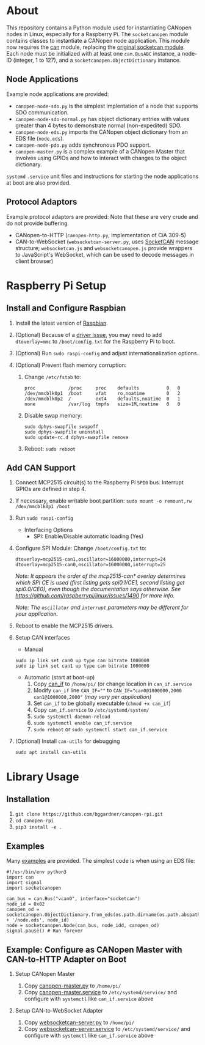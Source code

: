 About
==========
This repository contains a Python module used for instantiating CANopen nodes in Linux, especially for a Raspberry Pi.  The `socketcanopen` module contains classes to instantiate a CANopen node application.  This module now requires the [can](https://github.com/hardbyte/python-can) module, replacing the [original socketcan module](https://gist.github.com/bggardner/b2b9e8c11d1dd15e0bc886172f315fc6).  Each node must be initialized with at least one `can.BusABC` instance, a node-ID (integer, 1 to 127), and a `socketcanopen.ObjectDictionary` instance.

Node Applications
-------------------------

Example node applications are provided:
* `canopen-node-sdo.py` is the simplest implentation of a node that supports SDO communication.
* `canopen-node-sdo-normal.py` has object dictionary entries with values greater than 4 bytes to demonstrate normal (non-expedited) SDO.
* `canopen-node-eds.py` imports the CANopen object dictionary from an EDS file (`node.eds`).
* `canopen-node-pdo.py` adds synchronous PDO support.
* `canopen-master.py` is a complex example of a CANopen Master that involves using GPIOs and how to interact with changes to the object dictionary.

`systemd` `.service` unit files and instructions for starting the node applications at boot are also provided.

Protocol Adaptors
-----------------

Example protocol adaptors are provided: Note that these are very crude and do not provide buffering.
* CANopen-to-HTTP (`canopen-http.py`, implementation of CiA 309-5)
* CAN-to-WebSocket (`websocketcan-server.py`, uses [SocketCAN](https://en.wikipedia.org/wiki/SocketCAN) message structure; `websocketcan.js` and `websocketcanopen.js` provide wrappers to JavaScript's WebSocket, which can be used to decode messages in client browser)

Raspberry Pi Setup
==================

Install and Configure Raspbian
------------------------------


1. Install the latest version of [Raspbian](https://www.raspberrypi.org/downloads/raspbian/).

2. (Optional) Because of a [driver issue](https://github.com/raspberrypi/linux/issues/1317), you may need to add `dtoverlay=mmc` to `/boot/config.txt` for the Raspberry Pi to boot.

2. (Optional) Run `sudo raspi-config` and adjust internationalization options.

3. (Optional) Prevent flash memory corruption:

    1. Change `/etc/fstab` to:

        ```
        proc            /proc     proc    defaults          0   0
        /dev/mmcblk0p1  /boot     vfat    ro,noatime        0   2
        /dev/mmcblk0p2  /         ext4    defaults,noatime  0   1
        none            /var/log  tmpfs   size=1M,noatime   0   0
        ```

    2. Disable swap memory:

        ```
        sudo dphys-swapfile swapoff
        sudo dphys-swapfile uninstall
        sudo update-rc.d dphys-swapfile remove
        ```

    3. Reboot: `sudo reboot`

Add CAN Support
-----------------------------

1. Connect MCP2515 circuit(s) to the Raspberry Pi `SPI0` bus.  Interrupt GPIOs are defined in step 4.

1. If necessary, enable writable boot partition: `sudo mount -o remount,rw /dev/mmcblk0p1 /boot`

1. Run `sudo raspi-config`
    * Interfacing Options
        * SPI: Enable/Disable automatic loading (Yes)

2. Configure SPI Module: Change `/boot/config.txt` to:

    ```
    dtoverlay=mcp2515-can1,oscillator=16000000,interrupt=24
    dtoverlay=mcp2515-can0,oscillator=16000000,interrupt=25
    ```
    *Note: It appears the order of the mcp2515-can\* overlay determines which SPI CE is used (first listing gets spi0.1/CE1, second listing get spi0.0/CE0), even though the documentation says otherwise.  See https://github.com/raspberrypi/linux/issues/1490 for more info.*
    
    *Note: The `oscillator` and `interrupt` parameters may be different for your application.*

2. Reboot to enable the MCP2515 drivers.

3. Setup CAN interfaces
    * Manual

    ```
    sudo ip link set can0 up type can bitrate 1000000
    sudo ip link set can1 up type can bitrate 1000000
    ```
    * Automatic (start at boot-up)
        1. Copy [can_if](https://github.com/linux-can/can-misc/blob/master/etc/can_if) to `/home/pi/` (or change location in `can_if.service`
        2. Modify `can_if` line `CAN_IF=""` to `CAN_IF="can0@1000000,2000 can1@1000000,2000"` *(may vary per application)*
        2. Set `can_if` to be globally executable (`chmod +x can_if`)
        3. Copy `can_if.service` to `/etc/systemd/system/`
        4. `sudo systemctl daemon-reload`
        5. `sudo systemctl enable can_if.service`
        6. `sudo reboot` or `sudo systemctl start can_if.service`

4. (Optional) Install `can-utils` for debugging

    ```
    sudo apt install can-utils
    ```

Library Usage
=============

Installation
------------
1. `git clone https://github.com/bggardner/canopen-rpi.git`
1. `cd canopen-rpi`
1. `pip3 install -e .`

Examples
--------
Many [examples](/examples/) are provided.  The simplest code is when using an EDS file:
```
#!/usr/bin/env python3
import can
import signal
import socketcanopen

can_bus = can.Bus("vcan0", interface="socketcan")
node_id = 0x02
canopen_od = socketcanopen.ObjectDictionary.from_eds(os.path.dirname(os.path.abspath(__file__)) + '/node.eds', node_id)
node = socketcanopen.Node(can_bus, node_idd, canopen_od)
signal.pause() # Run forever
```

Example: Configure as CANopen Master with CAN-to-HTTP Adapter on Boot
---------------------------------------------------------------------

1. Setup CANopen Master
    1. Copy [canopen-master.py](/examples/canopen-master.py) to `/home/pi/`
    2. Copy [canopen-master.service](/unit-files/canopen-master.service) to `/etc/systemd/service/` and configure with `systemctl` like `can_if.service` above

1. Setup CAN-to-WebSocket Adapter
    1. Copy [websocketcan-server.py](/examples/websocketcan-server.py) to `/home/pi/`
    2. Copy [websocketcan-server.service](/unit-files/websocketcan-server.service) to `/etc/systemd/service/` and configure with `systemctl` like `can_if.service` above

